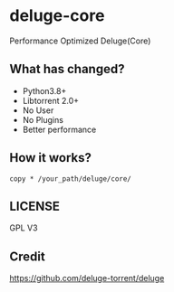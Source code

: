 # deluge-core
Performance Optimized Deluge(Core)

## What has changed?
* Python3.8+
* Libtorrent 2.0+
* No User
* No Plugins
* Better performance

## How it works?
```
copy * /your_path/deluge/core/
```

## LICENSE
GPL V3

## Credit
https://github.com/deluge-torrent/deluge
